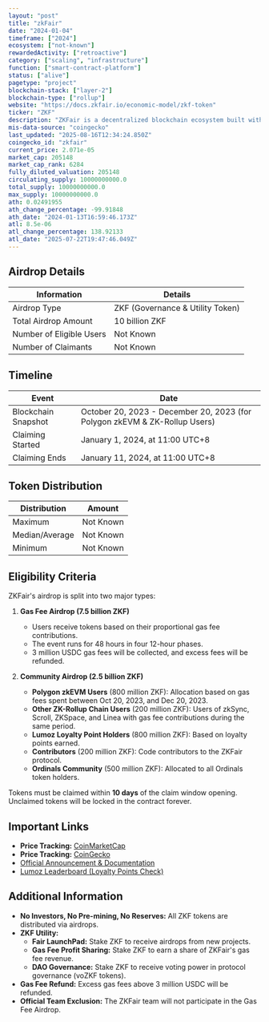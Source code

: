 ```yaml
---
layout: "post"
title: "zkFair"
date: "2024-01-04"
timeframe: ["2024"]
ecosystem: ["not-known"]
rewardedActivity: ["retroactive"]
category: ["scaling", "infrastructure"]
function: ["smart-contract-platform"]
status: ["alive"]
pagetype: "project"
blockchain-stack: ["layer-2"]
blockchain-type: ["rollup"]
website: "https://docs.zkfair.io/economic-model/zkf-token"
ticker: "ZKF"
description: "ZKFair is a decentralized blockchain ecosystem built with a 100% fair launch model, distributing all ZKF tokens through airdrops with no investors, reserves, or pre-mining."
mis-data-source: "coingecko"
last_updated: "2025-08-16T12:34:24.850Z"
coingecko_id: "zkfair"
current_price: 2.071e-05
market_cap: 205148
market_cap_rank: 6284
fully_diluted_valuation: 205148
circulating_supply: 10000000000.0
total_supply: 10000000000.0
max_supply: 10000000000.0
ath: 0.02491955
ath_change_percentage: -99.91848
ath_date: "2024-01-13T16:59:46.173Z"
atl: 8.5e-06
atl_change_percentage: 138.92133
atl_date: "2025-07-22T19:47:46.049Z"
---
```


## Airdrop Details

| Information              | Details                          |
| ------------------------ | -------------------------------- |
| Airdrop Type             | ZKF (Governance & Utility Token) |
| Total Airdrop Amount     | 10 billion ZKF                   |
| Number of Eligible Users | Not Known                        |
| Number of Claimants      | Not Known                        |

## Timeline

| Event               | Date                                                                       |
| ------------------- | -------------------------------------------------------------------------- |
| Blockchain Snapshot | October 20, 2023 - December 20, 2023 (for Polygon zkEVM & ZK-Rollup Users) |
| Claiming Started    | January 1, 2024, at 11:00 UTC+8                                            |
| Claiming Ends       | January 11, 2024, at 11:00 UTC+8                                           |

## Token Distribution

| Distribution   | Amount    |
| -------------- | --------- |
| Maximum        | Not Known |
| Median/Average | Not Known |
| Minimum        | Not Known |

## Eligibility Criteria

ZKFair's airdrop is split into two major types:

1. **Gas Fee Airdrop (7.5 billion ZKF)**

   - Users receive tokens based on their proportional gas fee contributions.
   - The event runs for 48 hours in four 12-hour phases.
   - 3 million USDC gas fees will be collected, and excess fees will be refunded.

2. **Community Airdrop (2.5 billion ZKF)**
   - **Polygon zkEVM Users** (800 million ZKF): Allocation based on gas fees spent between Oct 20, 2023, and Dec 20, 2023.
   - **Other ZK-Rollup Chain Users** (200 million ZKF): Users of zkSync, Scroll, ZKSpace, and Linea with gas fee contributions during the same period.
   - **Lumoz Loyalty Point Holders** (800 million ZKF): Based on loyalty points earned.
   - **Contributors** (200 million ZKF): Code contributors to the ZKFair protocol.
   - **Ordinals Community** (500 million ZKF): Allocated to all Ordinals token holders.

Tokens must be claimed within **10 days** of the claim window opening. Unclaimed tokens will be locked in the contract forever.

## Important Links

- **Price Tracking:** [CoinMarketCap](https://coinmarketcap.com/currencies/zkfair)
- **Price Tracking:** [CoinGecko](https://www.coingecko.com/en/coins/zkfair)
- [Official Announcement & Documentation](https://docs.zkfair.io/economic-model/zkf-token)
- [Lumoz Leaderboard (Loyalty Points Check)](https://lumoz.org/leaderboard)

## Additional Information

- **No Investors, No Pre-mining, No Reserves:** All ZKF tokens are distributed via airdrops.
- **ZKF Utility:**
  - **Fair LaunchPad:** Stake ZKF to receive airdrops from new projects.
  - **Gas Fee Profit Sharing:** Stake ZKF to earn a share of ZKFair's gas fee revenue.
  - **DAO Governance:** Stake ZKF to receive voting power in protocol governance (voZKF tokens).
- **Gas Fee Refund:** Excess gas fees above 3 million USDC will be refunded.
- **Official Team Exclusion:** The ZKFair team will not participate in the Gas Fee Airdrop.